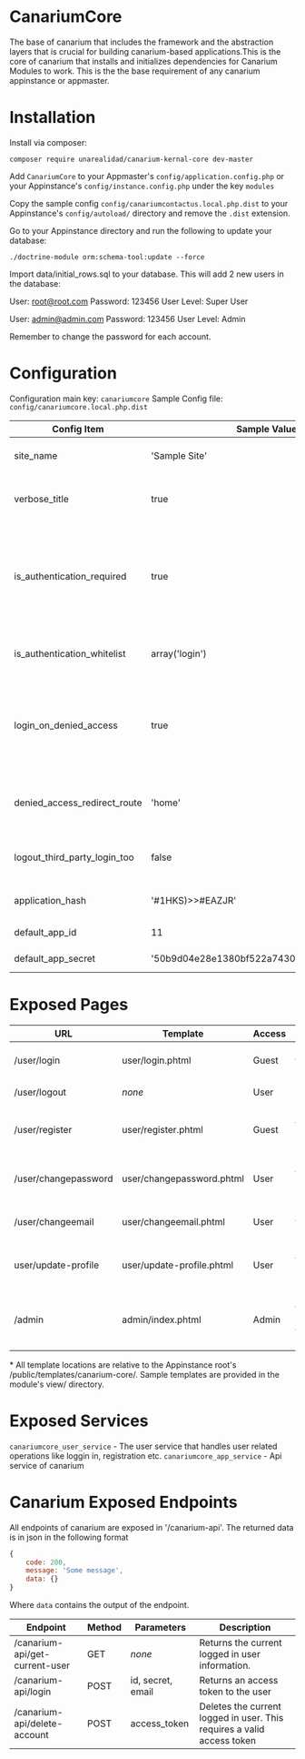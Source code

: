 # CanariumCore

The base of canarium that includes the framework and the abstraction layers that is crucial for building canarium-based applications.This is the core of canarium that installs and initializes dependencies for Canarium Modules to work. This is the the base requirement of any canarium appinstance or appmaster. 

# Installation

Install via composer: 

`composer require unarealidad/canarium-kernal-core dev-master`

Add `CanariumCore` to your Appmaster's `config/application.config.php` or your Appinstance's `config/instance.config.php` under the key `modules`

Copy the sample config `config/canariumcontactus.local.php.dist` to your Appinstance's `config/autoload/` directory and remove the `.dist` extension.

Go to your Appinstance directory and run the following to update your database:

`./doctrine-module orm:schema-tool:update --force`

Import data/initial_rows.sql to your database. This will add 2 new users in the database:

User: root@root.com
Password: 123456
User Level: Super User

User: admin@admin.com
Password: 123456
User Level: Admin

Remember to change the password for each account.

# Configuration

Configuration main key: `canariumcore`
Sample Config file: `config/canariumcore.local.php.dist`

Config Item | Sample Value | Required | Description
--- | --- | --- | ---
site_name | 'Sample Site' | true | The name of your site that will be displayed in the page title
verbose_title | true | false | Whether we show the controller and action in the page title for debugging purpose
is_authentication_required | true | false | Whether all pages needs to be accessed by logged in users only. Defaults to false. If set to true, then all request to a page by a guest user will redirect them to the login page (except for register and forgot password page).
is_authentication_whitelist | array('login') | false | Array of routes to exclude from the redirection caused by `is_authentication_required`.
login_on_denied_access | true | false | Whether we redirect the user to the login page when a 403 forbidden is issued. Defaults to true. If set to false, the 403 message and trace will be seen which is good for debugging purposes.
denied_access_redirect_route | 'home' | The route to redirect to when a 403 is issued. This will be overriden if login_on_denied_access is set to true.
logout_third_party_login_too | false | false | Whether we logout third party login sessions too like Google after the user logs out.
application_hash | '#1HKS)>>#EAZJR' | false | The hash that will be used when creating authentication token
default_app_id | 11 | false | The default app id to use on api calls
default_app_secret | '50b9d04e28e1380bf522a7430b7a9b5c08a8cc16' | false | The default app secret to use on api calls


# Exposed Pages

URL | Template | Access | Description
----- | ----- | ----- | -----
/user/login | user/login.phtml | Guest | Displays the login page
/user/logout | _none_ | User | Logs the user out
/user/register | user/register.phtml | Guest | Displays the registration page
/user/changepassword | user/changepassword.phtml | User | Displays the change password page
/user/changeemail | user/changeemail.phtml | User | Displays the change email page
user/update-profile | user/update-profile.phtml | User | Displays the profile update page
/admin | admin/index.phtml | Admin | Displays the landing page for the admin panel

\* All template locations are relative to the Appinstance root's /public/templates/canarium-core/. Sample templates are provided in the module's view/ directory.

# Exposed Services
`canariumcore_user_service` - The user service that handles user related operations like loggin in, registration etc.
`canariumcore_app_service` - Api service of canarium

# Canarium Exposed Endpoints

All endpoints of canarium are exposed in '/canarium-api'. The returned data is in json in the following format

```javascript
{
    code: 200,
    message: 'Some message',
    data: {}
}
```

Where `data` contains the output of the endpoint.

Endpoint | Method | Parameters | Description
---- | ---- | ---- | ---- 
/canarium-api/get-current-user | GET | _none_ | Returns the current logged in user information.
/canarium-api/login | POST | id, secret, email | Returns an access token to the user
/canarium-api/delete-account | POST | access_token | Deletes the current logged in user. This requires a valid access token
